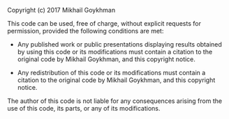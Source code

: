 Copyright (c) 2017 Mikhail Goykhman

This code can be used, free of charge, without explicit requests
for permission, provided the following conditions are met:

* Any published work or public presentations displaying results
obtained by using this code or its modifications must contain a
citation to the original code by Mikhail Goykhman, and this
copyright notice.

* Any redistribution of this code or its modifications must
contain a  citation to the original code by Mikhail Goykhman,
and this copyright notice.

The author of this code is not liable for any consequences arising
from the use of this code, its parts, or any of its modifications.
